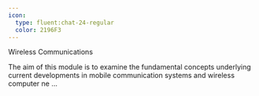 ```yaml
---
icon:
  type: fluent:chat-24-regular
  color: 2196F3
---
```

Wireless Communications

The aim of this module is to examine the fundamental concepts underlying current developments in mobile communication systems and wireless computer ne ... 
